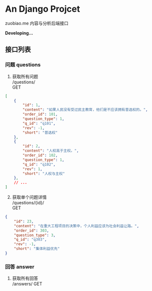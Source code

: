 # An Django Projcet

zuobiao.me 内容与分析后端接口

**Developing...**

## 接口列表

### 问题 questions

1. 获取所有问题  
/questions/  
GET
```json
[
    {
        "id": 1,
        "content": "如果人民没有受过民主教育，他们是不应该拥有普选权的。",
        "order_id": 101,
        "question_type": 1,
        "q_id": "q101",
        "rev": -1,
        "short": "普选权"
    },
    {
        "id": 2,
        "content": "人权高于主权。",
        "order_id": 102,
        "question_type": 1,
        "q_id": "q102",
        "rev": 1,
        "short": "人权与主权"
    },
    // ...
]
```

2. 获取单个问题详情  
/questions/{id}/  
GET  
```json
{
    "id": 23,
    "content": "在重大工程项目的决策中，个人利益应该为社会利益让路。",
    "order_id": 303,
    "question_type": 3,
    "q_id": "q303",
    "rev": -1,
    "short": "集体利益优先"
}
```
### 回答 answer
1. 获取所有回答  
/answers/
GET
```json
```